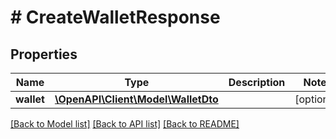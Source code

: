 # # CreateWalletResponse

## Properties

| Name       | Type                                                | Description | Notes      |
| ---------- | --------------------------------------------------- | ----------- | ---------- |
| **wallet** | [**\OpenAPI\Client\Model\WalletDto**](WalletDto.md) |             | [optional] |

[[Back to Model list]](../../README.md#models) [[Back to API list]](../../README.md#endpoints) [[Back to README]](../../README.md)
